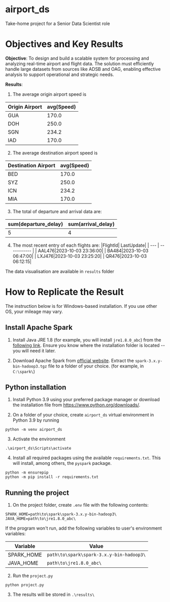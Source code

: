 # airport_ds
 Take-home project for a Senior Data Scientist role 

# Objectives and Key Results

**Objective**: To design and build a scalable system for processing and analyzing real-time airport and flight data. The solution must efficiently handle large datasets from sources like ADSB and OAG, enabling effective analysis to support operational and strategic needs.

**Results**:

1. The average origin airport speed is

|Origin Airport|avg(Speed)|
| --- | ----------- |
|   GUA|     170.0|
|   DOH|     250.0|
|   SGN|     234.2|
|   IAD|     170.0|


2. The average destination airport speed is

|Destination Airport|avg(Speed)|
| --- | ----------- |
|        BED|     170.0|
|        SYZ|     250.0|
|        ICN|     234.2|
|        MIA|     170.0|

3. The total of departure and arrival data are:

|sum(departure_delay)|sum(arrival_delay)|
| --- | ----------- |
|                   5|                 4|

4. The most recent entry of each flights are:
|FlightId|         LastUpdate|
| --- | ----------- |
|  AAL476|2023-10-03 23:36:00|
|   BA484|2023-10-03 06:47:00|
|  LXJ476|2023-10-03 23:25:20|
|   QR476|2023-10-03 06:12:15|

The data visualisation are available in `results` folder


# How to Replicate the Result

The instruction below is for Windows-based installation. If you use other OS, your mileage may vary.

## Install Apache Spark

1. Install Java JRE 1.8 (for example, you will install `jre1.8.0_abc`) from the [following link](https://www.oracle.com/id/java/technologies/javase/javase8u211-later-archive-downloads.html). Ensure you know where the installation folder is located -- you will need it later.

2. Download Apache Spark from [official website](https://spark.apache.org/downloads.html). Extract the `spark-3.x.y-bin-hadoop3.tgz` file to a folder of your choice. (for example, in `C:\spark\`)

## Python installation
1. Install Python 3.9 using your preferred package manager or download the installation file from https://www.python.org/downloads/.

2. On a folder of your choice, create `airport_ds` virtual environment in Python 3.9 by running
```
python -m venv airport_ds
```

3. Activate the environment
```
.\airport_ds\Scripts\activate
```

4. Install all required packages using the available `requirements.txt`. This will install, among others, the `pyspark` package.
```
python -m ensurepip
python -m pip install -r requirements.txt
```

## Running the project

1. On the project folder, create `.env` file with the following contents:
```
SPARK_HOME=path\to\spark\spark-3.x.y-bin-hadoop3\
JAVA_HOME=path\to\jre1.8.0_abc\
``` 
If the program won't run, add the following variables to user's environment variables:

| Variable | Value |
| --- | ----------- |
| SPARK_HOME | `path\to\spark\spark-3.x.y-bin-hadoop3\` |
| JAVA_HOME | `path\to\jre1.8.0_abc\` |

2. Run the `project.py`
```
python project.py
```
3. The results will be stored in `.\results\`

